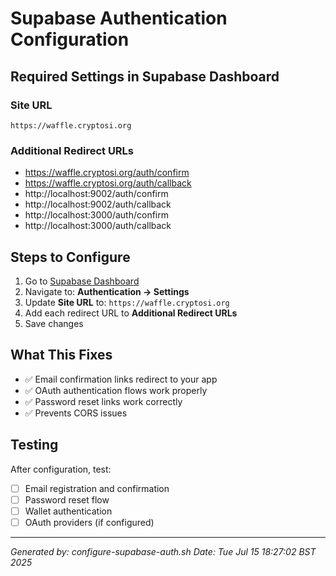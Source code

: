 # Supabase Authentication Configuration

## Required Settings in Supabase Dashboard

### Site URL
`https://waffle.cryptosi.org`

### Additional Redirect URLs
- https://waffle.cryptosi.org/auth/confirm
- https://waffle.cryptosi.org/auth/callback
- http://localhost:9002/auth/confirm
- http://localhost:9002/auth/callback
- http://localhost:3000/auth/confirm
- http://localhost:3000/auth/callback

## Steps to Configure

1. Go to [Supabase Dashboard](https://supabase.com/dashboard/project/ogsvehiqkcdkirstguov)
2. Navigate to: **Authentication → Settings**
3. Update **Site URL** to: `https://waffle.cryptosi.org`
4. Add each redirect URL to **Additional Redirect URLs**
5. Save changes

## What This Fixes

- ✅ Email confirmation links redirect to your app
- ✅ OAuth authentication flows work properly
- ✅ Password reset links work correctly
- ✅ Prevents CORS issues

## Testing

After configuration, test:
- [ ] Email registration and confirmation
- [ ] Password reset flow
- [ ] Wallet authentication
- [ ] OAuth providers (if configured)

---
*Generated by: configure-supabase-auth.sh*
*Date: Tue Jul 15 18:27:02 BST 2025*
